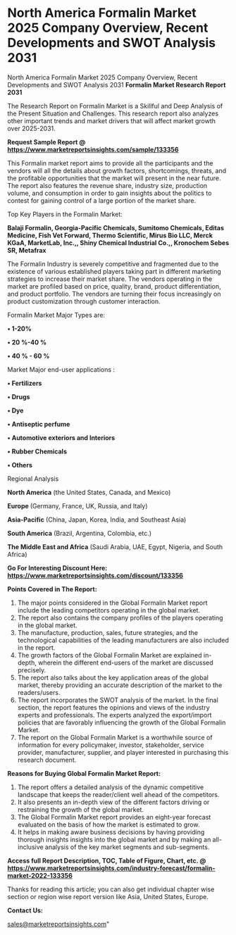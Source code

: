 # North America Formalin Market 2025 Company Overview, Recent Developments and SWOT Analysis 2031
North America Formalin Market 2025 Company Overview, Recent Developments and SWOT Analysis 2031
<strong>Formalin Market Research Report 2031</strong>

The Research Report on Formalin Market is a Skillful and Deep Analysis of the Present Situation and Challenges. This research report also analyzes other important trends and market drivers that will affect market growth over 2025-2031.

<strong>Request Sample Report @ <a href=https://www.marketreportsinsights.com/sample/133356>https://www.marketreportsinsights.com/sample/133356</a></strong>

This Formalin market report aims to provide all the participants and the vendors will all the details about growth factors, shortcomings, threats, and the profitable opportunities that the market will present in the near future. The report also features the revenue share, industry size, production volume, and consumption in order to gain insights about the politics to contest for gaining control of a large portion of the market share.

Top Key Players in the Formalin Market:

<strong>Balaji Formalin, Georgia-Pacific Chemicals, Sumitomo Chemicals, Editas Medicine, Fish Vet Forward, Thermo Scientific, Mirus Bio LLC, Merck KGaA, MarketLab, Inc.,, Shiny Chemical Industrial Co.,, Kronochem Sebes SR, Metafrax</strong>

The Formalin Industry is severely competitive and fragmented due to the existence of various established players taking part in different marketing strategies to increase their market share. The vendors operating in the market are profiled based on price, quality, brand, product differentiation, and product portfolio. The vendors are turning their focus increasingly on product customization through customer interaction.

Formalin Market Major Types are:

<strong>• 1-20%

• 20 %-40 %

• 40 % - 60 %</strong>

Market Major end-user applications :

<strong>• Fertilizers

• Drugs

• Dye

• Antiseptic perfume

• Automotive exteriors and Interiors

• Rubber Chemicals

• Others</strong>

Regional Analysis

</u><strong><b>North America</b></strong> (the United States, Canada, and Mexico)

<strong><b>Europe </b></strong>(Germany, France, UK, Russia, and Italy)

<strong><b>Asia-Pacific</b></strong> (China, Japan, Korea, India, and Southeast Asia)

<strong><b>South America</b></strong> (Brazil, Argentina, Colombia, etc.)

<strong><b>The Middle East and Africa</b></strong> (Saudi Arabia, UAE, Egypt, Nigeria, and South Africa)

<strong>Go For Interesting Discount Here: <a href=https://www.marketreportsinsights.com/discount/133356>https://www.marketreportsinsights.com/discount/133356</a></strong>

<strong>Points Covered in The Report:</strong>
<ol>
  <li>The major points considered in the Global Formalin Market report include the leading competitors operating in the global market.</li>
  <li>The report also contains the company profiles of the players operating in the global market.</li>
  <li>The manufacture, production, sales, future strategies, and the technological capabilities of the leading manufacturers are also included in the report.</li>
  <li>The growth factors of the Global Formalin Market are explained in-depth, wherein the different end-users of the market are discussed precisely.</li>
  <li>The report also talks about the key application areas of the global market, thereby providing an accurate description of the market to the readers/users.</li>
  <li>The report incorporates the SWOT analysis of the market. In the final section, the report features the opinions and views of the industry experts and professionals. The experts analyzed the export/import policies that are favorably influencing the growth of the Global Formalin Market.</li>
  <li>The report on the Global Formalin Market is a worthwhile source of information for every policymaker, investor, stakeholder, service provider, manufacturer, supplier, and player interested in purchasing this research document.</li>
</ol>
<strong>Reasons for Buying Global Formalin Market Report:</strong>

<ol>
  <li>The report offers a detailed analysis of the dynamic competitive landscape that keeps the reader/client well ahead of the competitors.</li>
  <li>It also presents an in-depth view of the different factors driving or restraining the growth of the global market.</li>
  <li>The Global Formalin Market report provides an eight-year forecast evaluated on the basis of how the market is estimated to grow.</li>
  <li>It helps in making aware business decisions by having providing thorough insights insights into the global market and by making an all-inclusive analysis of the key market segments and sub-segments.</li>
</ol>
<strong>Access full Report Description, TOC, Table of Figure, Chart, etc. @ <a href=https://www.marketreportsinsights.com/industry-forecast/formalin-market-2022-133356>https://www.marketreportsinsights.com/industry-forecast/formalin-market-2022-133356</a></strong>


Thanks for reading this article; you can also get individual chapter wise section or region wise report version like Asia, United States, Europe.

<strong>Contact Us:</strong>

sales@marketreportsinsights.com"
